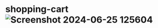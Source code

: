 # shopping-cart![Screenshot 2024-06-25 125604](https://github.com/Amaljithkaliyodath/Shopping-cart/assets/136072541/f480916f-46e7-41f4-adc6-03a2361280ca)
